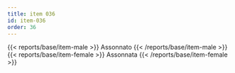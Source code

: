 ```yaml
---
title: item 036
id: item-036
order: 36
---
```

{{< reports/base/item-male >}}
  Assonnato
{{< /reports/base/item-male >}}
{{< reports/base/item-female >}}
  Assonnata
{{< /reports/base/item-female >}}